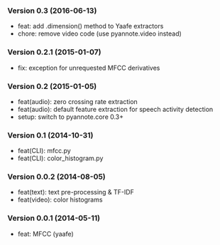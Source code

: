### Version 0.3 (2016-06-13)

  - feat: add .dimension() method to Yaafe extractors
  - chore: remove video code (use pyannote.video instead)
  
### Version 0.2.1 (2015-01-07)

  - fix: exception for unrequested MFCC derivatives

### Version 0.2 (2015-01-05)

  - feat(audio): zero crossing rate extraction
  - feat(audio): default feature extraction for speech activity detection
  - setup: switch to pyannote.core 0.3+

### Version 0.1 (2014-10-31)

  - feat(CLI): mfcc.py
  - feat(CLI): color_histogram.py

### Version 0.0.2 (2014-08-05)

  - feat(text): text pre-processing & TF-IDF
  - feat(video): color histograms

### Version 0.0.1 (2014-05-11)

  - feat: MFCC (yaafe)
